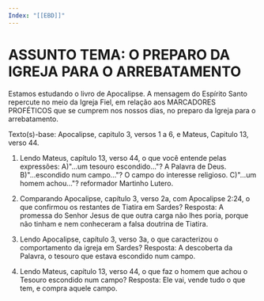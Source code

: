 ```yaml
---
Index: "[[EBD]]"
---
```

# ASSUNTO TEMA: O PREPARO DA IGREJA PARA O ARREBATAMENTO 

Estamos estudando o livro de Apocalipse. A mensagem do Espírito Santo repercute no meio da Igreja Fiel, em relação aos MARCADORES PROFÉTICOS que se cumprem nos nossos dias, no preparo da Igreja para o arrebatamento.

Texto(s)-base: Apocalipse, capitulo 3, versos 1 a 6, e Mateus, Capitulo 13, verso 44.


1. Lendo Mateus, capítulo 13, verso 44, o que você entende pelas expressões:
A)"...um tesouro escondido..."?
	A Palavra de Deus.
B)"...escondido num campo..."? 
	O campo do interesse religioso. 
C)"...um homem achou..."?
	reformador Martinho Lutero.

2. Comparando Apocalipse, capítulo 3, verso 2a, com Apocalipse 2:24, o que confirmou os restantes de Tiatira em Sardes?
Resposta: A promessa do Senhor Jesus de que outra carga não lhes poria, porque não tinham e
nem conheceram a falsa doutrina de Tiatira.

3. Lendo Apocalipse, capítulo 3, verso 3a, o que caracterizou o comportamento da igreja em Sardes?
Resposta: A descoberta da Palavra, o tesouro que estava escondido num campo.

4. Lendo Mateus, capítulo 13, verso 44, o que faz o homem que achou o Tesouro escondido
num campo?
Resposta: Ele vai, vende tudo o que tem, e compra aquele campo.